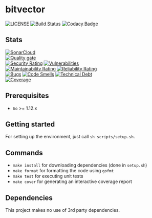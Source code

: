 # bitvector

[![LICENSE](https://img.shields.io/badge/license-MIT-orange.svg)](LICENSE)
[![Build Status](https://travis-ci.com/HeikoAlexanderWeber/bitvector.svg?token=jLWKSu6GaoZv38y9JzqL&branch=master)](https://travis-ci.com/HeikoAlexanderWeber/bitvector)
[![Codacy Badge](https://api.codacy.com/project/badge/Grade/c6a5c39e7bd042389370b22a3c98959f)](https://www.codacy.com/app/HeikoAlexanderWeber/bitvector?utm_source=github.com&amp;utm_medium=referral&amp;utm_content=HeikoAlexanderWeber/bitvector&amp;utm_campaign=Badge_Grade)

## Stats

[![SonarCloud](https://sonarcloud.io/images/project_badges/sonarcloud-black.svg)](https://sonarcloud.io/dashboard?id=HeikoAlexanderWeber.bitvector)\
[![Quality gate](https://sonarcloud.io/api/project_badges/quality_gate?project=HeikoAlexanderWeber.bitvector)](https://sonarcloud.io/dashboard?id=HeikoAlexanderWeber.bitvector)\
[![Security Rating](https://sonarcloud.io/api/project_badges/measure?project=HeikoAlexanderWeber.bitvector&metric=security_rating)](https://sonarcloud.io/dashboard?id=HeikoAlexanderWeber.bitvector)
[![Vulnerabilities](https://sonarcloud.io/api/project_badges/measure?project=HeikoAlexanderWeber.bitvector&metric=vulnerabilities)](https://sonarcloud.io/dashboard?id=HeikoAlexanderWeber.bitvector)\
[![Maintainability Rating](https://sonarcloud.io/api/project_badges/measure?project=HeikoAlexanderWeber.bitvector&metric=sqale_rating)](https://sonarcloud.io/dashboard?id=HeikoAlexanderWeber.bitvector)
[![Reliability Rating](https://sonarcloud.io/api/project_badges/measure?project=HeikoAlexanderWeber.bitvector&metric=reliability_rating)](https://sonarcloud.io/dashboard?id=HeikoAlexanderWeber.bitvector)\
[![Bugs](https://sonarcloud.io/api/project_badges/measure?project=HeikoAlexanderWeber.bitvector&metric=bugs)](https://sonarcloud.io/dashboard?id=HeikoAlexanderWeber.bitvector)
[![Code Smells](https://sonarcloud.io/api/project_badges/measure?project=HeikoAlexanderWeber.bitvector&metric=code_smells)](https://sonarcloud.io/dashboard?id=HeikoAlexanderWeber.bitvector)
[![Technical Debt](https://sonarcloud.io/api/project_badges/measure?project=HeikoAlexanderWeber.bitvector&metric=sqale_index)](https://sonarcloud.io/dashboard?id=HeikoAlexanderWeber.bitvector)\
[![Coverage](https://sonarcloud.io/api/project_badges/measure?project=HeikoAlexanderWeber.bitvector&metric=coverage)](https://sonarcloud.io/dashboard?id=HeikoAlexanderWeber.bitvector)

## Prerequisites

* `Go` >= 1.12.x

## Getting started

For setting up the environment, just call `sh scripts/setup.sh`.

## Commands

* `make install` for downloading dependencies (done in `setup.sh`)
* `make format` for formatting the code using `gofmt`
* `make test` for executing unit tests
* `make cover` for generating an interactive coverage report

## Dependencies

This project makes no use of 3rd party dependencies.
